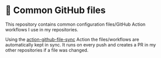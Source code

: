 # 📄 Common GitHub files

This repository contains common configuration files/GitHub Action workflows I use in my repositories.

Using the [action-github-file-sync](https://github.com/BetaHuhn/action-github-file-sync) Action the files/workflows are automatically kept in sync. It runs on every push and creates a PR in my other repositories if a file was changed.